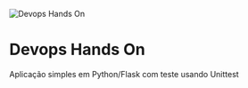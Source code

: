 ![Devops Hands On](https://github.com/rzribeiro/devopslab/actions/workflows/pipeline.yml/badge.svg)
# Devops Hands On
Aplicação simples em Python/Flask com teste usando Unittest
